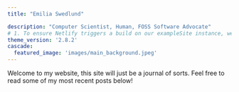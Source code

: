 ```yaml
---
title: "Emilia Swedlund"

description: "Computer Scientist, Human, FOSS Software Advocate"
# 1. To ensure Netlify triggers a build on our exampleSite instance, we need to change a file in the exampleSite directory.
theme_version: '2.8.2'
cascade:
  featured_image: 'images/main_background.jpeg'
---
```

Welcome to my website, this site will just be a journal of sorts. Feel free to read some of my most recent posts below!
